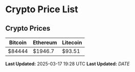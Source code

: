 # Crypto Price List

## Crypto Prices
| Bitcoin | Ethereum | Litecoin |
| ------- | -------- | -------- |
| $84444 | $1946.7 | $93.51 |
**Last Updated:** 2025-03-17 19:28 UTC
**Last Updated:** $DATE$
